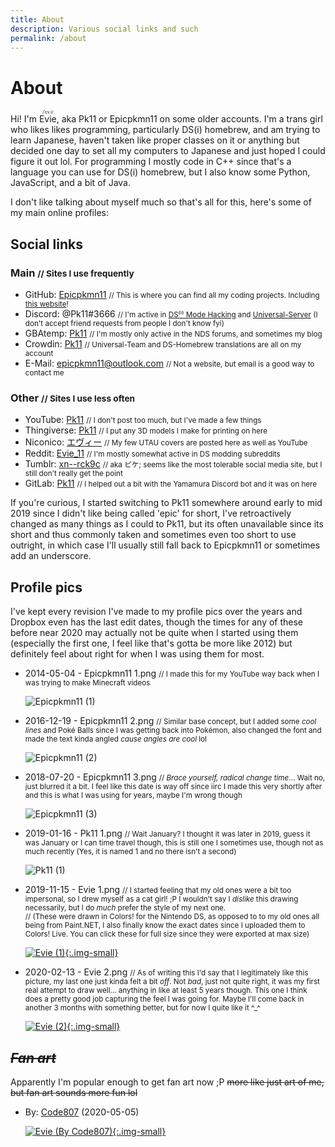 ```yaml
---
title: About
description: Various social links and such
permalink: /about
---
```


# About
Hi! I'm <ruby>Evie<rp> (</rp><rt>/ˈɛv.i/</rt><rp>) </rp></ruby>, aka Pk11 or Epicpkmn11 on some older accounts. I'm a trans girl who likes likes programming, particularly DS(i) homebrew, and am trying to learn Japanese, haven't taken like proper classes on it or anything but decided one day to set all my computers to Japanese and just hoped I could figure it out lol. For programming I mostly code in C++ since that's a language you can use for DS(i) homebrew, but I also know some Python, JavaScript, and a bit of Java.

I don't like talking about myself much so that's all for this, here's some of my main online profiles:

## Social links
### Main <small>// Sites I use frequently</small>
- GitHub: [Epicpkmn11](https://github.com/Epicpkmn11) <small>// This is where you can find all my coding projects. Including [this website](https://github.com/Epicpkmn11/pk11.us)!</small>
- Discord: @Pk11#3666 <small>// I'm active in [DS⁽ⁱ⁾ Mode Hacking](https://discord.gg/yD3spjv) and [Universal-Server](https://discord.gg/KDJCfGF) (I don't accept friend requests from people I don't know fyi)</small>
- GBAtemp: [Pk11](https://gbatemp.net/members/pk11.494739/) <small>// I'm mostly only active in the NDS forums, and sometimes my blog</small>
- Crowdin: [Pk11](https://crowdin.com/profile/Pk11) <small>// Universal-Team and DS-Homebrew translations are all on my account</small>
- E-Mail: [epicpkmn11@outlook.com](mailto:epicpkmn11@outlook.com) <small>// Not a website, but email is a good way to contact me</small>

### Other <small>// Sites I use less often</small>
- YouTube: [Pk11](https://www.youtube.com/channel/UCPiAz_lYN3LqjCWJ5M4Xt7A) <small>// I don't post too much, but I've made a few things</small>
- Thingiverse: [Pk11](https://www.thingiverse.com/Pk11) <small>// I put any 3D models I make for printing on here</small>
- Niconico: [エヴィー](https://www.nicovideo.jp/user/69199725) <small>// My few UTAU covers are posted here as well as YouTube</small>
- Reddit: [Evie_11](https://www.reddit.com/user/Evie_11/) <small>// I'm mostly somewhat active in DS modding subreddits</small>
- Tumblr: [xn--rck9c](https://xn--rck9c.tumblr.com) <small>// aka ピケ; seems like the most tolerable social media site, but I still don't really get the point</small>
- GitLab: [Pk11](https://gitlab.com/Epicpkmn11) <small>// I helped out a bit with the Yamamura Discord bot and it was on here</small>

If you're curious, I started switching to Pk11 somewhere around early to mid 2019 since I didn't like being called 'epic' for short, I've retroactively changed as many things as I could to Pk11, but its often unavailable since its short and thus commonly taken and sometimes even too short to use outright, in which case I'll usually still fall back to Epicpkmn11 or sometimes add an underscore.

## Profile pics
I've kept every revision I've made to my profile pics over the years and Dropbox even has the last edit dates, though the times for any of these before near 2020 may actually not be quite when I started using them (especially the first one, I feel like that's gotta be more like 2012) but definitely feel about right for when I was using them for most.

- 2014-05-04 - Epicpkmn11 1.png <small>// I made this for my YouTube way back when I was trying to make Minecraft videos</small>

  ![Epicpkmn11 (1)](/assets/images/pfp/epicpkmn11-1.png)

- 2016-12-19 - Epicpkmn11 2.png <small>// Similar base concept, but I added some *cool lines* and Poké Balls since I was getting back into Pokémon, also changed the font and made the text kinda angled *cause angles are cool* lol</small>

  ![Epicpkmn11 (2)](/assets/images/pfp/epicpkmn11-2.png)

- 2018-07-20 - Epicpkmn11 3.png <small>// *Brace yourself, radical change time*... Wait no, just blurred it a bit. I feel like this date is way off since iirc I made this very shortly after and this is what I was using for years, maybe I'm wrong though</small>

  ![Epicpkmn11 (3)](/assets/images/pfp/epicpkmn11-3.png)

- 2019-01-16 - Pk11 1.png <small>// Wait January? I thought it was later in 2019, guess it was January or I can time travel though, this is still one I sometimes use, though not as much recently (Yes, it is named 1 and no there isn't a second)</small>

  ![Pk11 (1)](/assets/images/pfp/pk11-1.png)

- 2019-11-15 - Evie 1.png <small>// I started feeling that my old ones were a bit too impersonal, so I drew myself as a cat girl! ;P I wouldn't say I *dislike* this drawing necessarily, but I do *much* prefer the style of my next one.</small>
  <br><small>// (These were drawn in Colors! for the Nintendo DS, as opposed to to my old ones all being from Paint.NET, I also finally know the exact dates since I uploaded them to Colors! Live. You can click these for full size since they were exported at max size)</small>

  [![Evie (1)](/assets/images/pfp/evie-1.png){:.img-small}](/assets/images/pfp/evie-1.png)

- 2020-02-13 - Evie 2.png <small>// As of writing this I'd say that I legitimately like this picture, my last one just kinda felt a bit *off*. Not *bad*, just not quite right, it was my first real attempt to draw well... anything in like at least 5 years though. This one I think does a pretty good job capturing the feel I was going for. Maybe I'll come back in another 3 months with something better, but for now I quite like it ^_^</small>

  [![Evie (2)](/assets/images/pfp/evie-2.png){:.img-small}](/assets/images/pfp/evie-2.png)

## ~~*Fan art*~~
Apparently I'm popular enough to get fan art now ;P ~~more like just art of me, but fan art sounds more fun lol~~

- By: [Code807](https://twitter.com/code_807) (2020-05-05)

  [![Evie (By Code807)](/assets/images/art/evie-code807.png){:.img-small}](/assets/images/art/evie-code807.png)
